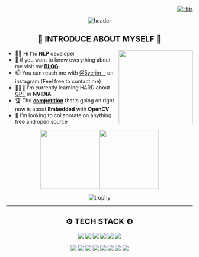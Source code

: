 <div align="right">
       
[![Hits](https://hits.seeyoufarm.com/api/count/incr/badge.svg?url=https%3A%2F%2Fyerimoh.github.io&count_bg=%23A781D1&title_bg=%23555555&icon=icq.svg&icon_color=%23E7E7E7&title=hits&edge_flat=false)](https://hits.seeyoufarm.com)
     
           
</div>           
        
<div align="center">    
 
 
![header](https://capsule-render.vercel.app/api?type=waving&color=EFBBCF&height=200&section=header&text=Welcome%20to%20Yerim's%20Git&fontSize=60&animation=scaleIn&fontColor=835858)
  
 
## 💜 INTRODUCE ABOUT MYSELF 💜         

</div>   
 
  <a href="https://stephenajulu.com"><img src="https://user-images.githubusercontent.com/76824611/133933728-4bb4a26e-52a2-4a46-8ab3-489c241d9ce7.gif" align="right" width="200px"></a>
       
* 🖐🏻 Hi I'm **NLP** developer       
* 🧸 if you want to know everything about me visit my [**BLOG**](https://yerimoh.github.io/)
* 📫 You can reach me with [@5yerim__](https://www.instagram.com/5yerim__/) on instagram (Feel free to contact me)
* 👩🏻‍💻 I’m currently learning HARD about [GPT](https://yerimoh.github.io/categories/Deep%20Learning/) in **NVIDIA**     
* 🏆 The **[competition](https://eswcontest.or.kr/competition/contest_02.php)** that's going on right now is  about **Embedded** with **OpenCV**
* 👯 I’m looking to collaborate on anything free and open source
 
       
<div align="center">      

<a href="https://yerimoh.github.io/"><img height="160px" src="https://github-readme-stats.vercel.app/api?username=yerimoh&show_icons=true&theme=radical&title_color=7E6BC4&bg_color=FFF5EA%border_color=7E6BC4&text_color=C79ECF&count_private=true&icon_color=4A266A" /><!-- wi*quL3fcV --><img height="160px" src="https://github-readme-streak-stats.herokuapp.com/?user=yerimoh&theme=default&ring=7E6BC4&currStreakLabel=7E6BC4&fire=C79ECF" /></a>

       
       
![trophy](https://github-profile-trophy.vercel.app/?username=yerimOh&column=7&margin-w=15&margin-h=15)





--- 

## ⚙ TECH STACK ⚙   

<img src="https://img.shields.io/badge/Python-0769AD?style=for-the-badge&logo=Python&logoColor=white"> <img src="https://img.shields.io/badge/C++-495464?style=for-the-badge&logo=C%2B%2B&logoColor=white"> <img src="https://img.shields.io/badge/C-AAAAAA?style=for-the-badge&logo=C&logoColor=white"> <img src="https://img.shields.io/badge/R-1572B6?style=for-the-badge&logo=R&logoColor=white"> <img src="https://img.shields.io/badge/JAVA-007396?style=for-the-badge&logo=java&logoColor=white"> <img src="https://img.shields.io/badge/javascript-F7DF1E?style=for-the-badge&logo=javascript&logoColor=black"> 

 

       
<img src="https://img.shields.io/badge/pandas-94B4A4?style=for-the-badge&logo=pandas&logoColor=white"> <img src="https://img.shields.io/badge/OpenCV-F05454?style=for-the-badge&logo=OpenCV&logoColor=white"> <img src="https://img.shields.io/badge/NumPy-4FC08D?style=for-the-badge&logo=NumPy&logoColor=white"> <img src="https://img.shields.io/badge/TensorFlow-FFA41B?style=for-the-badge&logo=TensorFlow&logoColor=black"> <img src="https://img.shields.io/badge/github-181717?style=for-the-badge&logo=github&logoColor=white"> <img src="https://img.shields.io/badge/aws-FF9A76?style=for-the-badge&logo=aws&logoColor=white"> <img src="https://img.shields.io/badge/Raspberry Pi-7952B3?style=for-the-badge&logo=Raspberry Pi&logoColor=white"> <img src="https://img.shields.io/badge/Arduino-00587A?style=for-the-badge&logo=Arduino&logoColor=white">


<!---
yerimoh/yerimoh is a ✨ special ✨ repository because its `README.md` (this file) appears on your GitHub profile.
You can click the Preview link to take a look at your changes.
--->
       
    
</div>
